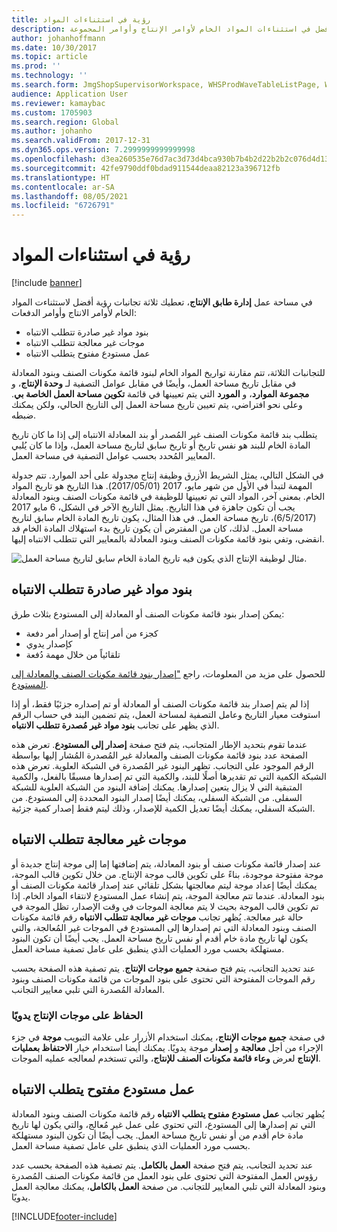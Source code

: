 ```yaml
---
title: رؤية في استثناءات المواد
description: يوضح هذا الموضوع كيفية الحصول على رؤية أفضل في استثناءات المواد الخام لأوامر الإنتاج وأوامر المجموعة.
author: johanhoffmann
ms.date: 10/30/2017
ms.topic: article
ms.prod: ''
ms.technology: ''
ms.search.form: JmgShopSupervisorWorkspace, WHSProdWaveTableListPage, WHSProdWaveTableManageBOMPool
audience: Application User
ms.reviewer: kamaybac
ms.custom: 1705903
ms.search.region: Global
ms.author: johanho
ms.search.validFrom: 2017-12-31
ms.dyn365.ops.version: 7.2999999999999998
ms.openlocfilehash: d3ea260535e76d7ac3d73d4bca930b7b4b2d22b2b2c076d4d1346785eaed85b8
ms.sourcegitcommit: 42fe9790ddf0bdad911544deaa82123a396712fb
ms.translationtype: HT
ms.contentlocale: ar-SA
ms.lasthandoff: 08/05/2021
ms.locfileid: "6726791"
---
```

# <a name="visibility-into-material-exceptions"></a>رؤية في استثناءات المواد

[!include [banner](../includes/banner.md)]

في مساحة عمل **إدارة طابق الإنتاج**، تعطيك ثلاثة تجانبات رؤية أفضل لاستثناءت المواد الخام لأوامر الانتاج وأوامر الدفعات:

- بنود مواد غير صادرة تتطلب الانتباه
- موجات غير معالجة تتطلب الانتباه
- عمل مستودع مفتوح يتطلب الانتباه

للتجانبات الثلاثة، تتم مقارنة تواريخ المواد الخام لبنود قائمة مكونات الصنف وبنود المعادلة في مقابل تاريخ مساحة العمل، وأيضًا في مقابل عوامل التصفية لـ **وحدة الإنتاج**، و **مجموعة الموارد**، و **المورد** التي يتم تعيينها في قائمة **تكوين مساحة العمل الخاصة بي**. وعلى نحو افتراضي، يتم تعيين تاريخ مساحة العمل إلى التاريخ الحالي، ولكن يمكنك ضبطه.

يتطلب بند قائمة مكونات الصنف غير المُصدر أو بند المعادلة الانتباه إلى إذا ما كان تاريخ المادة الخام للبند هو نفس تاريخ أو تاريخ سابق لتاريخ مساحة العمل، وإذا ما كان يُلبي المعايير المُحدد بحسب عوامل التصفية في مساحة العمل.

في الشكل التالي، يمثل الشريط الأزرق وظيفة إنتاج مجدولة على أحد الموارد. تتم جدولة المهمة لتبدأ في الأول من شهر مايو، 2017 (2017/05/01). هذا التاريخ هو تاريخ المواد الخام. بمعنى آخر، المواد التي تم تعيينها للوظيفة في قائمة مكونات الصنف وبنود المعادلة يجب أن تكون جاهزة في هذا التاريخ. يمثل التاريخ الآخر في الشكل، 6 مايو 2017 (6/5/2017)، تاريخ مساحة العمل. في هذا المثال، يكون تاريخ المادة الخام سابق لتاريخ مساحة العمل. لذلك، كان من المفترض أن يكون تاريخ بدء استهلاك المادة الخام قد انقضى، وتفي بنود قائمة مكونات الصنف وبنود المعادلة بالمعايير التي تتطلب الانتباه إليها.

![مثال لوظيفة الإنتاج الذي يكون فيه تاريخ المادة الخام سابق لتاريخ مساحة العمل.](./media/improved-visibility.png)

## <a name="unreleased-material-lines-needing-attention"></a>بنود مواد غير صادرة تتطلب الانتباه

يمكن إصدار بنود قائمة مكونات الصنف أو المعادلة إلى المستودع بثلاث طرق:

- كجزء من أمر إنتاج أو إصدار أمر دفعة
- كإصدار يدوي
- تلقائياً من خلال مهمة دُفعة

للحصول على مزيد من المعلومات، راجع ["إصدار بنود قائمة مكونات الصنف والمعادلة إلى المستودع](releasing-bom-and-formula-lines-to-warehouse.md). 

إذا لم يتم إصدار بند قائمة مكونات الصنف أو المعادلة أو تم إصداره جزئيًا فقط، أو إذا استوفت معيار التاريخ وعامل التصفية لمساحة العمل، يتم تضمين البند في حساب الرقم الذي يظهر على تجانب **بنود مواد غير مُصدرة تتطلب الانتباه**.

عندما تقوم بتحديد الإطار المتجانب، يتم فتح صفحة **إصدار إلى المستودع**. تعرض هذه الصفحة عدد بنود قائمة مكونات الصنف والمعادلة غير المُصدرة المُشار إليها بواسطة الرقم الموجود على التجانب. تظهر البنود غير المُصدرة في الشبكة العلوية. تعرض هذه الشبكة الكمية التي تم تقديرها أصلًا للبند، والكمية التي تم إصدارها مسبقًا بالفعل، والكمية المتبقية التي لا يزال يتعين إصدارها. يمكنك إضافة البنود من الشبكة العلوية للشبكة السفلى. من الشبكة السفلي، يمكنك أيضًا إصدار البنود المحددة إلى المستودع. من الشبكة السفلي، يمكنك أيضًا تعديل الكمية للإصدار، وذلك ليتم فقط إصدار كمية جزئية.

## <a name="unprocessed-waves-needing-attention"></a>موجات غير معالجة تتطلب الانتباه

عند إصدار قائمة مكونات صنف أو بنود المعادلة، يتم إضافتها إما إلى موجة إنتاج جديدة أو موجة مفتوحة موجودة، بناءً على تكوين قالب موجة الإنتاج. من خلال تكوين قالب الموجة، يمكنك أيضًا إعداد موجة ليتم معالجتها بشكل تلقائي عند إصدار قائمة مكونات الصنف أو بنود المعادلة. عندما تتم معالجة الموجة، يتم إنشاء عمل المستودع لانتقاء المواد الخام. إذا تم تكوين قالب الموجة بحيث لا يتم معالجة الموجات في وقت الإصدار، تظل الموجة في حالة غير معالجة. يُظهر تجانب **‏‫موجات غير معالجة تتطلب الانتباه‬** رقم قائمة مكونات الصنف وبنود المعادلة التي تم إصدارها إلى المستودع في الموجات غير المُعالجة، والتي يكون لها تاريخ مادة خام أقدم أو نفس تاريخ مساحة العمل. يجب أيضًا أن تكون البنود مستهلكة بحسب مورد العمليات الذي ينطبق على عامل تصفية مساحة العمل.

عند تحديد التجانب، يتم فتح صفحة **جميع موجات الإنتاج**. يتم تصفية هذه الصفحة بحسب رقم الموجات المفتوحة التي تحتوى على بنود الموجات من قائمة مكونات الصنف وبنود المعادلة المُصدرة التي تلبي معايير التجانب.

### <a name="manually-maintain-production-waves"></a>الحفاظ على موجات الإنتاج يدويًا

في صفحة **جميع موجات الإنتاج**، يمكنك استخدام الأزرار على علامة التبويب **موجة** في جزء الإجراء من أجل **معالجة** و **إصدار** موجة يدويًا. يمكنك أيضا استخدام خيار **الاحتفاظ بعمليات الإنتاج** لعرض **وعاء قائمة مكونات الصنف للإنتاج**، والتي تستخدم لمعالجه عمليه الموجات.

## <a name="open-warehouse-work-needing-attention"></a>عمل مستودع مفتوح يتطلب الانتباه

يُظهر تجانب **‏‫‏‫عمل مستودع مفتوح يتطلب الانتباه‬‬** رقم قائمة مكونات الصنف وبنود المعادلة التي تم إصدارها إلى المستودع، التي تحتوي على عمل غير مُعالج، والتي يكون لها تاريخ مادة خام أقدم من أو نفس تاريخ مساحة العمل. يجب أيضًا أن تكون البنود مستهلكة بحسب مورد العمليات الذي ينطبق على عامل تصفية مساحة العمل.

عند تحديد التجانب، يتم فتح صفحة **العمل بالكامل**. يتم تصفية هذه الصفحة بحسب عدد رؤوس العمل المفتوحة التي تحتوى على بنود العمل من قائمة مكونات الصنف المُصدرة وبنود المعادلة التي تلبي المعايير للتجانب. من صفحة **العمل بالكامل**، يمكنك معالجة العمل يدويًا.


[!INCLUDE[footer-include](../../includes/footer-banner.md)]